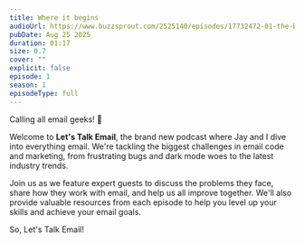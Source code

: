 ```yaml
---
title: Where it begins
audioUrl: https://www.buzzsprout.com/2525140/episodes/17732472-01-the-beginning-of-a-b-e-a-u-tiful-podcast.mp3
pubDate: Aug 25 2025
duration: 01:17
size: 0.7
cover: ""
explicit: false
episode: 1
season: 1
episodeType: full
---
```

Calling all email geeks! 📣

Welcome to **Let's Talk Email**, the brand new podcast where Jay and I dive into everything email. We're tackling the biggest challenges in email code and marketing, from frustrating bugs and dark mode woes to the latest industry trends.

Join us as we feature expert guests to discuss the problems they face, share how they work with email, and help us all improve together. We'll also provide valuable resources from each episode to help you level up your skills and achieve your email goals.

So, Let's Talk Email!